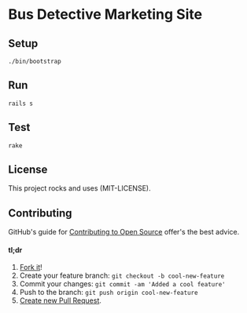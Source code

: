 # Bus Detective Marketing Site

## Setup

    ./bin/bootstrap

## Run

    rails s

## Test

    rake

## License
This project rocks and uses (MIT-LICENSE).

## Contributing
GitHub's guide for [Contributing to Open Source](https://guides.github.com/activities/contributing-to-open-source/)
offer's the best advice.

#### tl;dr
1. [Fork it](https://help.github.com/articles/fork-a-repo/)!
1. Create your feature branch: `git checkout -b cool-new-feature`
1. Commit your changes: `git commit -am 'Added a cool feature'`
1. Push to the branch: `git push origin cool-new-feature`
1. [Create new Pull Request](https://help.github.com/articles/creating-a-pull-request/).
